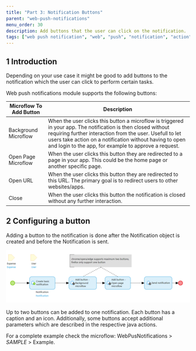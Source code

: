 ```yaml
---
title: "Part 3: Notification Buttons"
parent: "web-push-notifications"
menu_order: 30
description: Add buttons that the user can click on the notification.
tags: ["web push notification", "web", "push", "notification", "action"]
---
```


## 1 Introduction

Depending on your use case it might be good to add buttons to the notification which the user can click to perform certain tasks.

Web push notifications module supports the following buttons:

| Microflow To Add Button | Description |
| --- | --- |
| Background Microflow | When the user clicks this button a microflow is triggered in your app. The notification is then closed without requiring further interaction from the user. Usefull to let users take action on a notification without having to open and login to the app, for example to approve a request. |
| Open Page Microflow | When the user clicks this button they are redirected to a page in your app. This could be the home page or another specific page. |
| Open URL | When the user clicks this button they are redirected to this URL. The primary goal is to redirect users to other websites/apps. |
| Close | When the user clicks this button the notification is closed without any further interaction. |

## 2 Configuring a button

Adding a button to the notification is done after the Notification object is created and before the Notification is sent. 

![](attachments/web-push-notifications-complete-example.png)

Up to two buttons can be added to one notification. Each button has a caption and an icon. Additionally, some buttons accept additional parameters which are described in the respective java actions.

For a complete example check the microflow: WebPusNotifications > _SAMPLE_ > Example.

